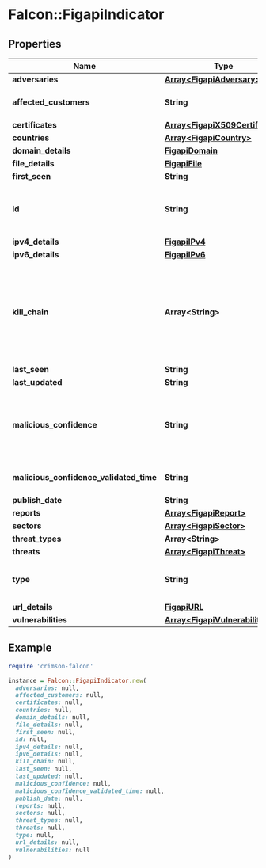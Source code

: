 # Falcon::FigapiIndicator

## Properties

| Name | Type | Description | Notes |
| ---- | ---- | ----------- | ----- |
| **adversaries** | [**Array&lt;FigapiAdversary&gt;**](FigapiAdversary.md) |  | [optional] |
| **affected_customers** | **String** | Total range of customers affected by this indicator | [optional] |
| **certificates** | [**Array&lt;FigapiX509Certificate&gt;**](FigapiX509Certificate.md) |  | [optional] |
| **countries** | [**Array&lt;FigapiCountry&gt;**](FigapiCountry.md) |  | [optional] |
| **domain_details** | [**FigapiDomain**](FigapiDomain.md) |  | [optional] |
| **file_details** | [**FigapiFile**](FigapiFile.md) |  | [optional] |
| **first_seen** | **String** | Indicators first seen | [optional] |
| **id** | **String** | The indicator ID. Concatenation of type and indicator fields. Based on the CKB2 vertex ID. | [optional] |
| **ipv4_details** | [**FigapiIPv4**](FigapiIPv4.md) |  | [optional] |
| **ipv6_details** | [**FigapiIPv6**](FigapiIPv6.md) |  | [optional] |
| **kill_chain** | **Array&lt;String&gt;** | Multi field property describing indicators kill-chain, possible properties: &#x60;ActionOnObjectives&#x60;, &#x60;C2&#x60;, &#x60;Delivery&#x60;, &#x60;Exploitation&#x60;, &#x60;Installation&#x60;, &#x60;Reconnaissance&#x60;, &#x60;Weaponization&#x60; | [optional] |
| **last_seen** | **String** | Indicators last seen | [optional] |
| **last_updated** | **String** |  | [optional] |
| **malicious_confidence** | **String** | Indicates a confidence level by which an indicator is considered to be malicious, this can be one of: &#x60;Low&#x60;, &#x60;Medium&#x60;, &#x60;High&#x60; | [optional] |
| **malicious_confidence_validated_time** | **String** | Indicates when was the confidence was last set | [optional] |
| **publish_date** | **String** |  | [optional] |
| **reports** | [**Array&lt;FigapiReport&gt;**](FigapiReport.md) |  | [optional] |
| **sectors** | [**Array&lt;FigapiSector&gt;**](FigapiSector.md) |  | [optional] |
| **threat_types** | **Array&lt;String&gt;** |  | [optional] |
| **threats** | [**Array&lt;FigapiThreat&gt;**](FigapiThreat.md) |  | [optional] |
| **type** | **String** | Type of the indicator, this can be one of: &#x60;File&#x60;, &#x60;Domain&#x60;, &#x60;IPv4&#x60;, &#x60;IPv6&#x60;, &#x60;URL&#x60; | [optional] |
| **url_details** | [**FigapiURL**](FigapiURL.md) |  | [optional] |
| **vulnerabilities** | [**Array&lt;FigapiVulnerability&gt;**](FigapiVulnerability.md) |  | [optional] |

## Example

```ruby
require 'crimson-falcon'

instance = Falcon::FigapiIndicator.new(
  adversaries: null,
  affected_customers: null,
  certificates: null,
  countries: null,
  domain_details: null,
  file_details: null,
  first_seen: null,
  id: null,
  ipv4_details: null,
  ipv6_details: null,
  kill_chain: null,
  last_seen: null,
  last_updated: null,
  malicious_confidence: null,
  malicious_confidence_validated_time: null,
  publish_date: null,
  reports: null,
  sectors: null,
  threat_types: null,
  threats: null,
  type: null,
  url_details: null,
  vulnerabilities: null
)
```

